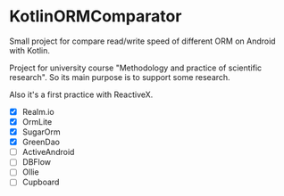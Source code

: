 # KotlinORMComparator
Small project for compare read/write speed of different ORM on Android with Kotlin.

Project for university course "Methodology and practice of scientific research". So its main purpose is to support some research.

Also it's a first practice with ReactiveX.

- [x] Realm.io
- [x] OrmLite
- [x] SugarOrm
- [x] GreenDao
- [ ] ActiveAndroid
- [ ] DBFlow
- [ ] Ollie
- [ ] Cupboard
